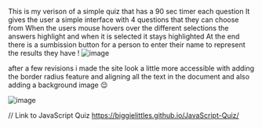 This is my verison of a simple quiz that has a 90 sec timer each question 
It gives the user a simple interface with 4 questions that they can choose from
When the users mouse hovers over the different selections the answers highlight and when it is selected it stays highlighted
At the end there is a sumbission button for a person to enter their name to represent the results they have !
![image](https://github.com/BiggieLittles/Challenge-4/assets/156357409/5d99e87e-6559-4e62-9fdc-e38cdec17ea4)

after a few revisions i made the site look a little more accessible with adding the border radius feature and aligning all the text in the document and also adding a background image 😌

![image](https://github.com/BiggieLittles/Challenge-4/assets/156357409/d997802f-4faa-4468-ad27-3fcdd838cd86)

// Link to JavaScript Quiz
https://biggielittles.github.io/JavaScript-Quiz/
